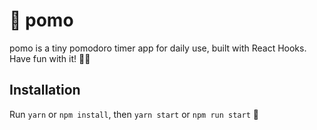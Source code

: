 # 🍅 pomo

pomo is a tiny pomodoro timer app for daily use, built with React Hooks. Have fun with it! 🤙🏼

## Installation

Run `yarn` or `npm install`, then `yarn start` or `npm run start` 🚀
